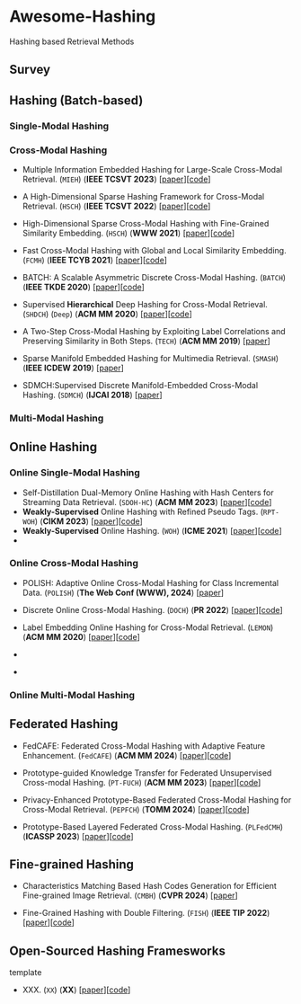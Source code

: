 # Awesome-Hashing

Hashing based Retrieval Methods


## Survey


## Hashing (Batch-based) 

### Single-Modal Hashing

### Cross-Modal Hashing
- <a name="todo"></a> Multiple Information Embedded Hashing for Large-Scale Cross-Modal Retrieval. (`MIEH`) (**IEEE TCSVT 2023**) [[paper](https://ieeexplore.ieee.org/abstract/document/10345597)][[code](https://github.com/yxinwang/MIEH)]


- <a name="todo"></a> A High-Dimensional Sparse Hashing Framework for Cross-Modal Retrieval. (`HSCH`) (**IEEE TCSVT 2022**) [[paper](https://ieeexplore.ieee.org/abstract/document/9847257)][[code](https://github.com/yxinwang/HSCH-TCSVT)]

- <a name="todo"></a> High-Dimensional Sparse Cross-Modal Hashing with Fine-Grained Similarity Embedding. (`HSCH`) (**WWW 2021**) [[paper](https://dl.acm.org/doi/abs/10.1145/3442381.3449798)][[code](https://github.com/yxinwang/HSCH-TCSVT)]

- <a name="todo"></a> Fast Cross-Modal Hashing with Global and Local Similarity Embedding. (`FCMH`) (**IEEE TCYB 2021**) [[paper](https://ieeexplore.ieee.org/document/9382960)][[code](https://github.com/yxinwang/FCMH-TCyb2021)]

- <a name="todo"></a> BATCH: A Scalable Asymmetric Discrete Cross-Modal Hashing. (`BATCH`) (**IEEE TKDE 2020**) [[paper](https://ieeexplore.ieee.org/abstract/document/9001235)][[code](https://github.com/yxinwang/BATCH-TKDE2020)]

- <a name="todo"></a> Supervised **Hierarchical** Deep Hashing for Cross-Modal Retrieval. (`SHDCH`) (`Deep`) (**ACM MM 2020**) [[paper](https://dl.acm.org/doi/abs/10.1145/3394171.3413962)][[code](https://github.com/SDU-MIMA/SHDCH)]

- <a name="todo"></a> A Two-Step Cross-Modal Hashing by Exploiting Label Correlations and Preserving Similarity in Both Steps. (`TECH`) (**ACM MM 2019**) [[paper](https://dl.acm.org/doi/abs/10.1145/3343031.3350862)]

- <a name="todo"></a> Sparse Manifold Embedded Hashing for Multimedia Retrieval. (`SMASH`) (**IEEE ICDEW 2019**) [[paper](https://ieeexplore.ieee.org/abstract/document/8750936)]

- <a name="todo"></a> SDMCH:Supervised Discrete Manifold-Embedded Cross-Modal Hashing. (`SDMCH`) (**IJCAI 2018**) [[paper](https://www.ijcai.org/Proceedings/2018/0349.pdf)]




### Multi-Modal Hashing

## Online Hashing

### Online Single-Modal Hashing
- <a name="todo"></a> Self-Distillation Dual-Memory Online Hashing with Hash Centers for Streaming Data Retrieval. (`SDOH-HC`) (**ACM MM 2023**) [[paper](https://dl.acm.org/doi/10.1145/3581783.3612119)][[code](https://github.com/ZCyueternal/SDOH-HC)]
- <a name="todo"></a> **Weakly-Supervised** Online Hashing with Refined Pseudo Tags. (`RPT-WOH`) (**CIKM 2023**) [[paper](https://dl.acm.org/doi/abs/10.1145/3511808.3557488)][[code](https://github.com/oceanoceanna/WOH-RPT)]
- <a name="todo"></a> **Weakly-Supervised** Online Hashing. (`WOH`) (**ICME 2021**) [[paper](https://ieeexplore.ieee.org/abstract/document/9428255)][[code](https://github.com/SDU-MIMA/WOH)]
- 
### Online Cross-Modal Hashing
- <a name="todo"></a> POLISH: Adaptive Online Cross-Modal Hashing for Class Incremental Data. (`POLISH`) (**The Web Conf (WWW), 2024**) [[paper](https://dl.acm.org/doi/10.1145/3589334.3645716)]
- <a name="todo"></a> Discrete Online Cross-Modal Hashing. (`DOCH`) (**PR 2022**) [[paper](https://www.sciencedirect.com/science/article/pii/S0031320321004428)][[code](https://github.com/yw-zhan/DOCH)]
- <a name="todo"></a> Label Embedding Online Hashing for Cross-Modal Retrieval. (`LEMON`) (**ACM MM 2020**) [[paper](https://dl.acm.org/doi/abs/10.1145/3394171.3413971)][[code](https://github.com/yxinwang/LEMON-MM2020)]

- 

- <a name="todo"></a> 
### Online Multi-Modal Hashing





## Federated Hashing
- <a name="todo"></a> FedCAFE: Federated Cross-Modal Hashing with Adaptive Feature Enhancement. (`FedCAFE`) (**ACM MM 2024**)  [[paper](https://dl.acm.org/doi/10.1145/3664647.3681319)][[code](https://github.com/FtAhub/FedCAFE)]
- <a name="todo"></a> Prototype-guided Knowledge Transfer for Federated Unsupervised Cross-modal Hashing. (`PT-FUCH`) (**ACM MM 2023**)  [[paper](https://dl.acm.org/doi/abs/10.1145/3581783.3613837)][[code](https://github.com/Tam-JQK/PT-FUCH_P)]
- <a name="todo"></a> Privacy-Enhanced Prototype-Based Federated Cross-Modal Hashing for Cross-Modal Retrieval. (`PEPFCH`) (**TOMM 2024**)  [[paper](https://dl.acm.org/doi/10.1145/3674507)][[code](https://github.com/vindahi/PEPFCH)]

- <a name="todo"></a> Prototype-Based Layered Federated Cross-Modal Hashing. (`PLFedCMH`) (**ICASSP 2023**)  [[paper](https://dl.acm.org/doi/10.1145/3664647.3681319)][[code](https://github.com/CarreLiu/PLFedCMH)]



## Fine-grained Hashing
- <a name="todo"></a> Characteristics Matching Based Hash Codes Generation for Efficient Fine-grained Image Retrieval. (`CMBH`) (**CVPR 2024**)  [[paper](https://openaccess.thecvf.com/content/CVPR2024/papers/Chen_Characteristics_Matching_Based_Hash_Codes_Generation_for_Efficient_Fine-grained_Image_CVPR_2024_paper.pdf)]

- <a name="todo"></a> Fine-Grained Hashing with Double Filtering. (`FISH`) (**IEEE TIP 2022**)  [[paper](https://ieeexplore.ieee.org/document/9695302)][[code](https://github.com/chenzhenduo/FISH)]

## Open-Sourced Hashing Framesworks



template
- <a name="todo"></a> XXX. (`XX`) (**XX**)  [[paper](XX)][[code](XX)]